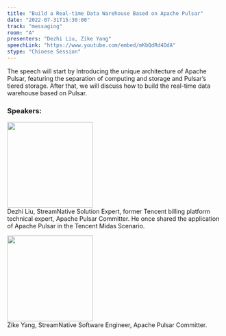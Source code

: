 ```yaml
---
title: "Build a Real-time Data Warehouse Based on Apache Pulsar"
date: "2022-07-31T15:30:00"
track: "messaging"
room: "A"
presenters: "Dezhi Liu, Zike Yang"
speechLink: "https://www.youtube.com/embed/mKbQdRd4OdA"
stype: "Chinese Session"
---
```

The speech will start by Introducing the unique architecture of Apache Pulsar, featuring the separation of computing and storage and Pulsar’s tiered storage. After that, we will discuss how to build the real-time data warehouse based on Pulsar.
 ### Speakers: 
 <img src="images/speaker/1208_2.png" width="200" /><br>Dezhi Liu, StreamNative Solution Expert, former Tencent billing platform technical expert, Apache Pulsar Committer. He once shared the application of Apache Pulsar in the Tencent Midas Scenario.

 <img src="images/speaker/1208.png" width="200" /><br>Zike Yang, StreamNative Software Engineer, Apache Pulsar Committer.

 